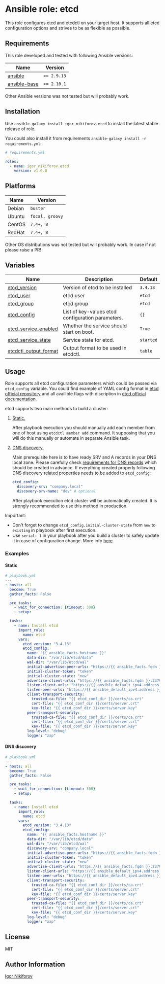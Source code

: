 # Ansible role: etcd

This role configures etcd and etcdctl on your target host. It supports all etcd configuration options and strives to be as flexible as possible.

## Requirements

This role developed and tested with following Ansible versions:

| Name                                                   | Version         |
|--------------------------------------------------------|-----------------|
| [ansible](https://pypi.org/project/ansible-base/)      | ```>= 2.9.13``` |
| [ansible-base](https://pypi.org/project/ansible-base/) | ```>= 2.10.1``` |

Other Ansible versions was not tested but will probably work.

## Installation

Use ```ansible-galaxy install igor_nikiforov.etcd``` to install the latest stable release of role.

You could also install it from requirements ```ansible-galaxy install -r requirements.yml```:

```yaml
# requirements.yml
---
roles:
  - name: igor_nikiforov.etcd
    version: v1.0.0
```

## Platforms

| Name   | Version             |
|--------|---------------------|
| Debian | ```buster```        |
| Ubuntu | ```focal, groovy``` |
| CentOS | ```7.4+, 8```       |
| RedHat | ```7.4+, 8```       |

Other OS distributions was not tested but will probably work. In case if not please raise a PR!

## Variables

| Name                                                                                           | Description                                        | Default   |
|------------------------------------------------------------------------------------------------|----------------------------------------------------|-----------|
| <a name="etcd_version"></a> [etcd_version](#variable\_etcd_version)                            | Version of etcd to be installed                    | `3.4.13`  |
| <a name="etcd_user"></a> [etcd_user](#variable\_etcd_user)                                     | etcd user                                          | `etcd`    |
| <a name="etcd_group"></a> [etcd_group](#variable\_etcd_group)                                  | etcd group                                         | `etcd`    |
| <a name="etcd_config"></a> [etcd_config](#variable\_etcd_config)                               | List of key-values etcd configuration parameters.  | `{}`      |
| <a name="etcd_service_enabled"></a> [etcd_service_enabled](#variable\_etcd_service_enabled)    | Whether the service should start on boot.          | `True`    |
| <a name="etcd_service_state"></a> [etcd_service_state](#variable\_etcd_service_state)          | Service state for etcd.                            | `started` |
| <a name="etcdctl_output_format"></a> [etcdctl_output_format](#variable\_etcdctl_output_format) | Output format to be used in etcdctl.               | `table`   |

## Usage

Role supports all etcd configuration parameters which could be passed via ```etcd_config``` variable. You could find example of YAML config format in [etcd official repository](https://github.com/etcd-io/etcd/blob/main/etcd.conf.yml.sample) and all availible flags with discription in [etcd official documentation](https://etcd.io/docs/v3.4/op-guide/configuration/).

etcd supports two main methods to build a cluster:

1. [Static.](https://etcd.io/docs/v3.4/op-guide/clustering/#static)

   After playbook execution you should manually add each member from one of host using ```etcdctl member add``` command. It supposing that you will do this manually or automate in separate Ansible task.

2. [DNS discovery.](https://etcd.io/docs/v3.4/op-guide/clustering/#dns-discovery)

   Main prerequisite here is to have ready SRV and A records in your DNS local zone. Please carefully check [requirements for DNS records](https://etcd.io/docs/v3.4/op-guide/clustering/#create-dns-srv-records) which should be created in advance. If everything created properly following DNS discovery related properties needs to be added to ```etcd_config```:
   ```yaml
   etcd_config:
     discovery-srv: "company.local"
     discovery-srv-name: "dev" # optional
   ```
   After playbook execution etcd cluster will be automatically created. It is strongly recommended to use this method in production.

Important:
- Don't forget to change ```etcd_config.initial-cluster-state``` from ```new``` to ```existing``` in playbook after first execution.
- Use ```serial: 1``` in your playbook after you build a cluster to safely update it in case of configuration change. More info [here](https://docs.ansible.com/ansible/latest/user_guide/playbooks_strategies.html).

### Examples
#### Static

```yaml
# playbook.yml
---
- hosts: all
  become: True
  gather_facts: False

  pre_tasks:
    - wait_for_connection: {timeout: 300}
    - setup:

  tasks:
    - name: Install etcd
      import_role:
        name: etcd
      vars:
        etcd_version: "3.4.13"
        etcd_config:
          name: "{{ ansible_facts.hostname }}"
          data-dir: "/var/lib/etcd/data"
          wal-dir: "/var/lib/etcd/wal"
          initial-advertise-peer-urls: "https://{{ ansible_facts.fqdn }}:2380"
          initial-cluster-token: "token"
          initial-cluster-state: "new"
          advertise-client-urls: "https://{{ ansible_facts.fqdn }}:2379"
          listen-client-urls: "https://{{ ansible_default_ipv4.address }}:2379,https://127.0.0.1:2379"
          listen-peer-urls: "https://{{ ansible_default_ipv4.address }}:2380"
          client-transport-security:
            trusted-ca-file: "{{ etcd_conf_dir }}/certs/ca.crt"
            cert-file: "{{ etcd_conf_dir }}/certs/server.crt"
            key-file: "{{ etcd_conf_dir }}/certs/server.key"
          peer-transport-security:
            trusted-ca-file: "{{ etcd_conf_dir }}/certs/ca.crt"
            cert-file: "{{ etcd_conf_dir }}/certs/server.crt"
            key-file: "{{ etcd_conf_dir }}/certs/server.key"
          log-level: "debug"
          logger: "zap"
```

#### DNS discovery

```yaml
# playbook.yml
---
- hosts: all
  become: True
  gather_facts: False

  pre_tasks:
    - wait_for_connection: {timeout: 300}
    - setup:

  tasks:
    - name: Install etcd
      import_role:
        name: etcd
      vars:
        etcd_version: "3.4.13"
        etcd_config:
          name: "{{ ansible_facts.hostname }}"
          data-dir: "/var/lib/etcd/data"
          wal-dir: "/var/lib/etcd/wal"
          discovery-srv: "company.local"
          initial-advertise-peer-urls: "https://{{ ansible_facts.fqdn }}:2380"
          initial-cluster-token: "token"
          initial-cluster-state: "new"
          advertise-client-urls: "https://{{ ansible_facts.fqdn }}:2379"
          listen-client-urls: "https://{{ ansible_default_ipv4.address }}:2379,https://127.0.0.1:2379"
          listen-peer-urls: "https://{{ ansible_default_ipv4.address }}:2380"
          client-transport-security:
            trusted-ca-file: "{{ etcd_conf_dir }}/certs/ca.crt"
            cert-file: "{{ etcd_conf_dir }}/certs/server.crt"
            key-file: "{{ etcd_conf_dir }}/certs/server.key"
          peer-transport-security:
            trusted-ca-file: "{{ etcd_conf_dir }}/certs/ca.crt"
            cert-file: "{{ etcd_conf_dir }}/certs/server.crt"
            key-file: "{{ etcd_conf_dir }}/certs/server.key"
          log-level: "debug"
          logger: "zap"
```

## License

MIT

## Author Information

[Igor Nikiforov](https://github.com/igor-nikiforov)